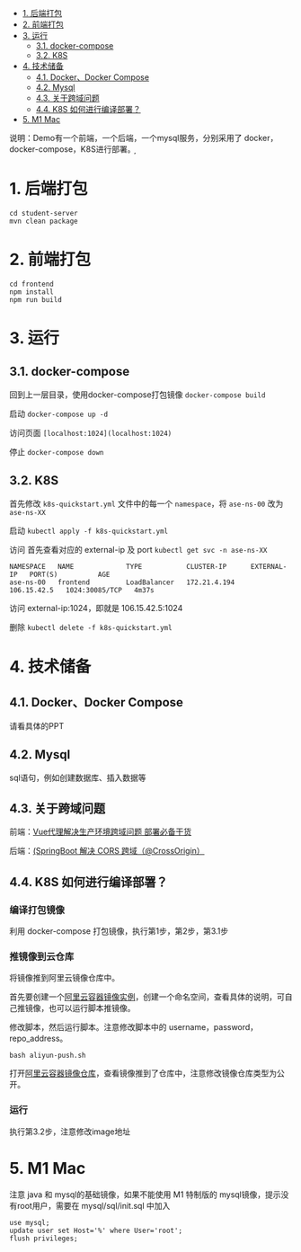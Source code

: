 
- [1. 后端打包](#1-后端打包)
- [2. 前端打包](#2-前端打包)
- [3. 运行](#3-运行)
    - [3.1. docker-compose](#31-docker-compose)
    - [3.2. K8S](#32-K8S)
- [4. 技术储备](#4-技术储备)
    - [4.1. Docker、Docker Compose](#41-dockerdocker-compose)
    - [4.2. Mysql](#42-mysql)
    - [4.3. 关于跨域问题](#43-关于跨域问题)
    - [4.4. K8S 如何进行编译部署？](#44-)
- [5. M1 Mac](#5-M1)

<!-- /TOC -->

说明：Demo有一个前端，一个后端，一个mysql服务，分别采用了 docker，docker-compose，K8S进行部署。
̦
# 1. 后端打包
```
cd student-server
mvn clean package
```

# 2. 前端打包
```
cd frontend
npm install
npm run build
```

# 3. 运行
##  3.1. docker-compose
回到上一层目录，使用docker-compose打包镜像
```docker-compose build```

启动
```docker-compose up -d```

访问页面 
```[localhost:1024](localhost:1024)```

停止
```docker-compose down```

##  3.2. K8S
首先修改 `k8s-quickstart.yml` 文件中的每一个 `namespace`，将 `ase-ns-00` 改为 `ase-ns-XX`

启动
```kubectl apply -f k8s-quickstart.yml```

访问
首先查看对应的 external-ip 及 port
```kubectl get svc -n ase-ns-XX```

```
NAMESPACE   NAME             TYPE           CLUSTER-IP      EXTERNAL-IP   PORT(S)          AGE
ase-ns-00   frontend         LoadBalancer   172.21.4.194    106.15.42.5   1024:30085/TCP   4m37s
```

访问 external-ip:1024，即就是 106.15.42.5:1024

删除
```kubectl delete -f k8s-quickstart.yml```

# 4. 技术储备

##  4.1. Docker、Docker Compose
请看具体的PPT

##  4.2. Mysql
sql语句，例如创建数据库、插入数据等

##  4.3. 关于跨域问题
前端：[Vue代理解决生产环境跨域问题 部署必备干货](https://segmentfault.com/a/1190000021866670)

后端：[(SpringBoot 解决 CORS 跨域（@CrossOrigin）](https://blog.csdn.net/w_linux/article/details/81142413)

##  4.4. K8S 如何进行编译部署？

### 编译打包镜像
利用 docker-compose 打包镜像，执行第1步，第2步，第3.1步

### 推镜像到云仓库
将镜像推到阿里云镜像仓库中。

首先要创建一个[阿里云容器镜像实例](https://cr.console.aliyun.com/cn-shanghai/instances)，创建一个命名空间，查看具体的说明，可自己推镜像，也可以运行脚本推镜像。

修改脚本，然后运行脚本。注意修改脚本中的 username，password，repo_address。

```bash aliyun-push.sh```

打开[阿里云容器镜像仓库](https://cr.console.aliyun.com/cn-shanghai/instances)，查看镜像推到了仓库中，注意修改镜像仓库类型为公开。

### 运行
执行第3.2步，注意修改image地址

# 5. M1 Mac
注意 java 和 mysql的基础镜像，如果不能使用 M1 特制版的 mysql镜像，提示没有root用户，需要在 mysql/sql/init.sql 中加入

```
use mysql;
update user set Host='%' where User='root';
flush privileges;
```